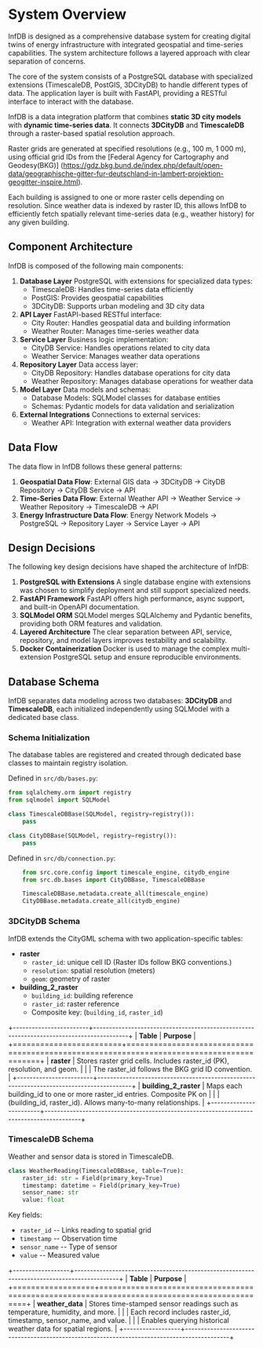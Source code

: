 # System Overview

InfDB is designed as a comprehensive database system for creating digital twins of energy infrastructure with integrated geospatial and
time-series capabilities. The system architecture follows a layered approach with clear separation of concerns.

The core of the system consists of a PostgreSQL database with specialized extensions (TimescaleDB, PostGIS, 3DCityDB) to handle
different types of data. The application layer is built with FastAPI, providing a RESTful interface to interact with the database.

InfDB is a data integration platform that combines **static 3D city models** with **dynamic time-series data**. It connects **3DCityDB** and **TimescaleDB** through a raster-based spatial resolution approach.

Raster grids are generated at specified resolutions (e.g., 100 m, 1 000 m), using official grid IDs from the [Federal Agency for Cartography and Geodesy(BKG)]
(https://gdz.bkg.bund.de/index.php/default/open-data/geographische-gitter-fur-deutschland-in-lambert-projektion-geogitter-inspire.html).

Each building is assigned to one or more raster cells depending on resolution. Since weather data is indexed by raster ID, this allows InfDB to efficiently fetch spatially relevant time-series data (e.g., weather history) for any given building.

## Component Architecture

InfDB is composed of the following main components:

1.  **Database Layer** PostgreSQL with extensions for specialized data
    types:
    -   TimescaleDB: Handles time-series data efficiently
    -   PostGIS: Provides geospatial capabilities
    -   3DCityDB: Supports urban modeling and 3D city data
2.  **API Layer** FastAPI-based RESTful interface:
    -   City Router: Handles geospatial data and building information
    -   Weather Router: Manages time-series weather data
3.  **Service Layer** Business logic implementation:
    -   CityDB Service: Handles operations related to city data
    -   Weather Service: Manages weather data operations
4.  **Repository Layer** Data access layer:
    -   CityDB Repository: Handles database operations for city data
    -   Weather Repository: Manages database operations for weather data
5.  **Model Layer** Data models and schemas:
    -   Database Models: SQLModel classes for database entities
    -   Schemas: Pydantic models for data validation and serialization
6.  **External Integrations** Connections to external services:
    -   Weather API: Integration with external weather data providers

## Data Flow

The data flow in InfDB follows these general patterns:

1.  **Geospatial Data Flow**: External GIS data → 3DCityDB → CityDB
    Repository → CityDB Service → API
2.  **Time-Series Data Flow**: External Weather API → Weather Service →
    Weather Repository → TimescaleDB → API
3.  **Energy Infrastructure Data Flow**: Energy Network Models →
    PostgreSQL → Repository Layer → Service Layer → API

## Design Decisions

The following key design decisions have shaped the architecture of
InfDB:

1.  **PostgreSQL with Extensions** A single database engine with
    extensions was chosen to simplify deployment and still support
    specialized needs.
2.  **FastAPI Framework** FastAPI offers high performance, async
    support, and built-in OpenAPI documentation.
3.  **SQLModel ORM** SQLModel merges SQLAlchemy and Pydantic benefits,
    providing both ORM features and validation.
4.  **Layered Architecture** The clear separation between API, service,
    repository, and model layers improves testability and scalability.
5.  **Docker Containerization** Docker is used to manage the complex
    multi-extension PostgreSQL setup and ensure reproducible
    environments.

## Database Schema

InfDB separates data modeling across two databases: **3DCityDB** and
**TimescaleDB**, each initialized independently using SQLModel with a
dedicated base class.

### Schema Initialization

The database tables are registered and created through dedicated base
classes to maintain registry isolation.

Defined in `src/db/bases.py`:

``` python
from sqlalchemy.orm import registry
from sqlmodel import SQLModel

class TimescaleDBBase(SQLModel, registry=registry()):
    pass

class CityDBBase(SQLModel, registry=registry()):
    pass
```

Defined in `src/db/connection.py`:

``` python
    from src.core.config import timescale_engine, citydb_engine
    from src.db.bases import CityDBBase, TimescaleDBBase

    TimescaleDBBase.metadata.create_all(timescale_engine)
    CityDBBase.metadata.create_all(citydb_engine)
```

### 3DCityDB Schema

InfDB extends the CityGML schema with two application-specific tables:

-   **raster**
    -   `raster_id`: unique cell ID (Raster IDs follow BKG conventions.)
    -   `resolution`: spatial resolution (meters)
    -   `geom`: geometry of raster
-   **building_2\_raster**
    -   `building_id`: building reference
    -   `raster_id`: raster reference
    -   Composite key: (`building_id`, `raster_id`)

+------------------------+-----------------------------------------------------------------------------------------+
| **Table**              | **Purpose**                                                                             |
+========================+=========================================================================================+
| **raster**             | Stores raster grid cells. Includes raster_id (PK), resolution, and geom.                |
|                        | The raster_id follows the BKG grid ID convention.                                       |
+------------------------+-----------------------------------------------------------------------------------------+
| **building_2_raster**  | Maps each building_id to one or more raster_id entries. Composite PK on                 |
|                        | (building_id, raster_id). Allows many-to-many relationships.                            |
+------------------------+-----------------------------------------------------------------------------------------+

### TimescaleDB Schema

Weather and sensor data is stored in TimescaleDB.

``` python
class WeatherReading(TimescaleDBBase, table=True):
    raster_id: str = Field(primary_key=True)
    timestamp: datetime = Field(primary_key=True)
    sensor_name: str
    value: float
```

Key fields:

-   `raster_id` -- Links reading to spatial grid
-   `timestamp` -- Observation time
-   `sensor_name` -- Type of sensor
-   `value` -- Measured value


+------------------+--------------------------------------------------------------------------------------------+
| **Table**        | **Purpose**                                                                                |
+==================+============================================================================================+
| **weather_data** | Stores time-stamped sensor readings such as temperature, humidity, and more.               |
|                  | Each record includes raster_id, timestamp, sensor_name, and value.                         |
|                  | Enables querying historical weather data for spatial regions.                              |
+------------------+--------------------------------------------------------------------------------------------+